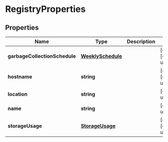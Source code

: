 # RegistryProperties

## Properties
| Name | Type | Description | Notes |
| ------------ | ------------- | ------------- | ------------- |
| **garbageCollectionSchedule** | [**WeeklySchedule**](WeeklySchedule.md) |  | [optional] [default to undefined] |
| **hostname** | **string** |  | [optional] [default to undefined] |
| **location** | **string** |  | [default to undefined] |
| **name** | **string** |  | [default to undefined] |
| **storageUsage** | [**StorageUsage**](StorageUsage.md) |  | [optional] [default to undefined] |



